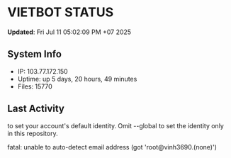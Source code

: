 # VIETBOT STATUS
**Updated**: Fri Jul 11 05:02:09 PM +07 2025

## System Info
- IP: 103.77.172.150
- Uptime: up 5 days, 20 hours, 49 minutes
- Files: 15770

## Last Activity

to set your account's default identity.
Omit --global to set the identity only in this repository.

fatal: unable to auto-detect email address (got 'root@vinh3690.(none)')
